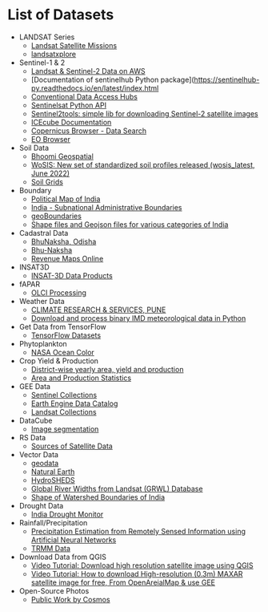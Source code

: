 # List of Datasets

- LANDSAT Series
	- [Landsat Satellite Missions](https://www.usgs.gov/landsat-missions/landsat-satellite-missions)
	- [landsatxplore](https://pypi.org/project/landsatxplore/)
- Sentinel-1 & 2
	- [Landsat & Sentinel-2 Data on AWS](https://www.matecdev.com/posts/landsat-sentinel-aws-s3-python.html)
	- [Documentation of sentinelhub Python package](https://sentinelhub-py.readthedocs.io/en/latest/index.html
	- [Conventional Data Access Hubs](https://www.copernicus.eu/en/access-data/conventional-data-access-hubs)
	- [Sentinelsat Python API](https://sentinelsat.readthedocs.io/en/latest/api_overview.html)
	- [Sentinel2tools: simple lib for downloading Sentinel-2 satellite images](https://quantumobile.com/rd-blog/sentinel2tools-simple-lib-for-downloading-sentinel-2-satellite-images/)
	- [ICEcube Documentation](https://iceye-ltd.github.io/icecube/examples/Ex1_SARDatacube/)
	- [Copernicus Browser - Data Search](https://browser.dataspace.copernicus.eu/?zoom=5&lat=50.16282&lng=20.78613&themeId=DEFAULT-THEME&visualizationUrl=U2FsdGVkX18k2TFLyYip1CfstQX5wIhwHn7Ui6menI8FQoWiIo32AJ1WmDvrtK%2F2PMvpzqXNE8CjrqBHZdU7RSaewp29ylakgkhWavaz%2BfJAWSnbHvkl3VhYFj6ap8lN&datasetId=S2_L2A_CDAS&demSource3D=%22MAPZEN%22&cloudCoverage=30&dateMode=SINGLE)
	- [EO Browser](https://apps.sentinel-hub.com/eo-browser/?zoom=10&lat=41.9&lng=12.5&themeId=DEFAULT-THEME&visualizationUrl=https%3A%2F%2Fservices.sentinel-hub.com%2Fogc%2Fwms%2Ff2068f4f-3c75-42cf-84a1-42948340a846&datasetId=S1_AWS_IW_VVVH&fromTime=2021-03-28T00%3A00%3A00.000Z&toTime=2021-03-28T23%3A59%3A59.999Z&layerId=ENHANCED-VISUALIZATION-ORTHORECTIFIED&demSource3D=%22MAPZEN%22)
- Soil Data
	- [Bhoomi Geospatial](https://www.bhoomigeoportal-nbsslup.in/)
	- [WoSIS: New set of standardized soil profiles released (wosis_latest, June 2022)](https://www.isric.org/news/wosis-new-set-standardized-soil-profiles-released-wosislatest-june-2022)
	- [Soil Grids](https://soilgrids.org/)
- Boundary
	- [Political Map of India](https://surveyofindia.gov.in/pages/political-map-of-india)
	- [India - Subnational Administrative Boundaries](https://data.humdata.org/dataset/geoboundaries-admin-boundaries-for-india?)
	- [geoBoundaries](https://data.humdata.org/organization/8be95204-f453-4b66-a4f6-dbe84cb0bdee)
	- [Shape files and Geojson files for various categories of India](https://github.com/datta07/INDIAN-SHAPEFILES)
- Cadastral Data
	- [BhuNaksha, Odisha](https://bhunakshaodisha.nic.in/)
	- [Bhu-Naksha](https://bhunaksha.nic.in/bhunaksha/implementationstatus.jsp)
	- [Revenue Maps Online](https://www.landrecords.karnataka.gov.in/service3/)
- INSAT3D
	- [INSAT-3D Data Products](https://www.mosdac.gov.in/insat-3d-data-products)
- fAPAR
	- [OLCI Processing](https://sentiwiki.copernicus.eu/web/olci-processing)
- Weather Data
	- [CLIMATE RESEARCH & SERVICES, PUNE](https://imdpune.gov.in/lrfindex.php)
	- [Download and process binary IMD meteorological data in Python](https://github.com/iamsaswata/imdlib/tree/master)
- Get Data from TensorFlow
	- [TensorFlow Datasets](https://www.tensorflow.org/datasets/catalog/overview)
- Phytoplankton
	- [NASA Ocean Color](https://search.earthdata.nasa.gov/search?portal=obdaac)
- Crop Yield & Production
	- [District-wise yearly area, yield and production](http://data.icrisat.org/dld/src/crops.html)
	- [Area and Production Statistics](https://aps.dac.gov.in/Home.aspx?ReturnUrl=%2f)
- GEE Data
	- [Sentinel Collections](https://developers.google.com/earth-engine/datasets/catalog/sentinel)
	- [Earth Engine Data Catalog](https://developers.google.com/earth-engine/datasets/catalog)
	- [Landsat Collections](https://developers.google.com/earth-engine/datasets/catalog/landsat)
- DataCube
	- [Image segmentation](https://docs.digitalearthafrica.org/en/latest/sandbox/notebooks/Frequently_used_code/Image_segmentation.html)
- RS Data
	- [Sources of Satellite Data](https://docs.google.com/spreadsheets/d/1oFY_TX5QRFyAAu-nxeClnOFB1epSlSDWEHoMalvv0Qs/edit?gid=0#gid=0)
- Vector Data
	- [geodata](https://www.geofabrik.de/data/)
	- [Natural Earth](https://www.naturalearthdata.com/downloads/)
	- [HydroSHEDS](https://www.hydrosheds.org/)
	- [Global River Widths from Landsat (GRWL) Database](https://zenodo.org/records/1297434)
	- [Shape of Watershed Boundaries of India](https://www.data.gov.in/resource/shape-watershed-boundaries-india)
- Drought Data
	- [India Drought Monitor](https://indiadroughtmonitor.in/)
- Rainfall/Precipitation
	- [Precipitation Estimation from Remotely Sensed Information using Artificial Neural Networks](https://chrsdata.eng.uci.edu/)
	- [TRMM Data](https://disc.gsfc.nasa.gov/datasets?keywords=rainfall&page=1&project=TRMM)
- Download Data from QGIS
	- [Video Tutorial: Download high resolution satellite image using QGIS](https://www.youtube.com/watch?v=0wcx0HzFj3w&t=91s)
	- [Video Tutorial: How to download High-resolution (0.3m) MAXAR satellite image for free, From OpenAreialMap & use GEE](https://www.youtube.com/watch?v=xGcup6_sYJM)
- Open-Source Photos
	- [Public Work by Cosmos](https://public.work/)
